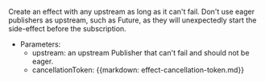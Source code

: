 Create an effect with any upstream as long as it can't fail. Don't use eager publishers as upstream, such as Future, as they will unexpectedly start the side-effect before the subscription.
- Parameters:
  - upstream: an upstream Publisher that can't fail and should not be eager.
  - cancellationToken: {{markdown: effect-cancellation-token.md}}